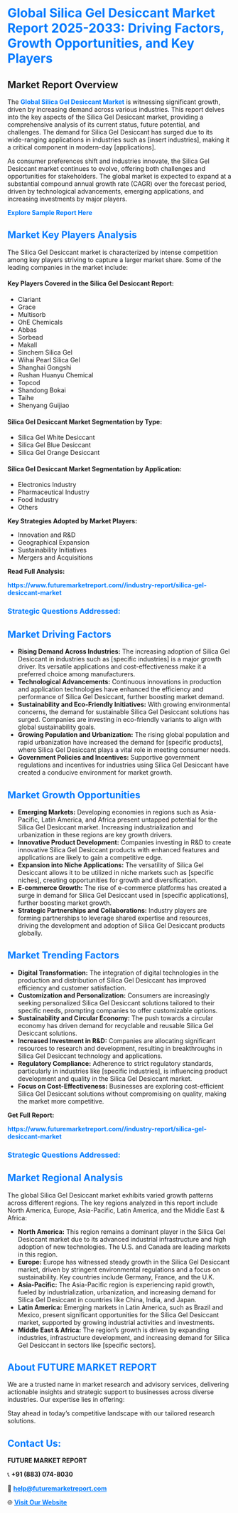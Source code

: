 <h1 style="color: #007BFF;">Global Silica Gel Desiccant Market Report 2025-2033: Driving Factors, Growth Opportunities, and Key Players</h1>

<section id="overview">
<h2>Market Report Overview</h2>
<p>The <a href="https://www.futuremarketreport.com//industry-report/silica-gel-desiccant-market" style="color: #007BFF; text-decoration: none;"><strong>Global Silica Gel Desiccant Market</strong></a> is witnessing significant growth, driven by increasing demand across various industries. This report delves into the key aspects of the Silica Gel Desiccant market, providing a comprehensive analysis of its current status, future potential, and challenges. The demand for Silica Gel Desiccant has surged due to its wide-ranging applications in industries such as [insert industries], making it a critical component in modern-day [applications].</p>
<p>As consumer preferences shift and industries innovate, the Silica Gel Desiccant market continues to evolve, offering both challenges and opportunities for stakeholders. The global market is expected to expand at a substantial compound annual growth rate (CAGR) over the forecast period, driven by technological advancements, emerging applications, and increasing investments by major players.</p>
</section>

<section id="overview">
<p><a href="https://www.futuremarketreport.com//request-sample/reportId=57156" style="color: #007BFF; text-decoration: none;"><strong>Explore Sample Report Here</strong></a></p>
</section>

<section id="key-players">
<h2 style="color: #007BFF;">Market Key Players Analysis</h2>
<p>The Silica Gel Desiccant market is characterized by intense competition among key players striving to capture a larger market share. Some of the leading companies in the market include:</p>
<h4>Key Players Covered in the Silica Gel Desiccant Report:</h4>
<ul><li>Clariant</li><li>Grace</li><li>Multisorb</li><li>OhE Chemicals</li><li>Abbas</li><li>Sorbead</li><li>Makall</li><li>Sinchem Silica Gel</li><li>Wihai Pearl Silica Gel</li><li>Shanghai Gongshi</li><li>Rushan Huanyu Chemical</li><li>Topcod</li><li>Shandong Bokai</li><li>Taihe</li><li>Shenyang Guijiao</li></ul>
<h4>Silica Gel Desiccant Market Segmentation by Type:</h4>
<ul><li>Silica Gel White Desiccant</li><li>Silica Gel Blue Desiccant</li><li>Silica Gel Orange Desiccant</li></ul>

<h4>Silica Gel Desiccant Market Segmentation by Application:</h4>
<ul><li>Electronics Industry</li><li>Pharmaceutical Industry</li><li>Food Industry</li><li>Others</li></ul>
<p><strong>Key Strategies Adopted by Market Players:</strong></p>
<ul>
<li>Innovation and R&D</li>
<li>Geographical Expansion</li>
<li>Sustainability Initiatives</li>
<li>Mergers and Acquisitions</li>
</ul>
</section>

<section>
<p><strong>Read Full Analysis: </strong></p><a href="https://www.futuremarketreport.com//industry-report/silica-gel-desiccant-market" style="color: #007BFF; text-decoration: none;"><strong>https://www.futuremarketreport.com//industry-report/silica-gel-desiccant-market</strong></a>
<h3 style="color: #007BFF;">Strategic Questions Addressed:</h3>
</section>

<section id="driving-factors">
<h2 style="color: #007BFF;">Market Driving Factors</h2>
<ul>
<li><strong>Rising Demand Across Industries:</strong> The increasing adoption of Silica Gel Desiccant in industries such as [specific industries] is a major growth driver. Its versatile applications and cost-effectiveness make it a preferred choice among manufacturers.</li>
<li><strong>Technological Advancements:</strong> Continuous innovations in production and application technologies have enhanced the efficiency and performance of Silica Gel Desiccant, further boosting market demand.</li>
<li><strong>Sustainability and Eco-Friendly Initiatives:</strong> With growing environmental concerns, the demand for sustainable Silica Gel Desiccant solutions has surged. Companies are investing in eco-friendly variants to align with global sustainability goals.</li>
<li><strong>Growing Population and Urbanization:</strong> The rising global population and rapid urbanization have increased the demand for [specific products], where Silica Gel Desiccant plays a vital role in meeting consumer needs.</li>
<li><strong>Government Policies and Incentives:</strong> Supportive government regulations and incentives for industries using Silica Gel Desiccant have created a conducive environment for market growth.</li>
</ul>
</section>

<section id="growth-opportunities">
<h2 style="color: #007BFF;">Market Growth Opportunities</h2>
<ul>
<li><strong>Emerging Markets:</strong> Developing economies in regions such as Asia-Pacific, Latin America, and Africa present untapped potential for the Silica Gel Desiccant market. Increasing industrialization and urbanization in these regions are key growth drivers.</li>
<li><strong>Innovative Product Development:</strong> Companies investing in R&D to create innovative Silica Gel Desiccant products with enhanced features and applications are likely to gain a competitive edge.</li>
<li><strong>Expansion into Niche Applications:</strong> The versatility of Silica Gel Desiccant allows it to be utilized in niche markets such as [specific niches], creating opportunities for growth and diversification.</li>
<li><strong>E-commerce Growth:</strong> The rise of e-commerce platforms has created a surge in demand for Silica Gel Desiccant used in [specific applications], further boosting market growth.</li>
<li><strong>Strategic Partnerships and Collaborations:</strong> Industry players are forming partnerships to leverage shared expertise and resources, driving the development and adoption of Silica Gel Desiccant products globally.</li>
</ul>
</section>

<section id="trending-factors">
<h2 style="color: #007BFF;">Market Trending Factors</h2>
<ul>
<li><strong>Digital Transformation:</strong> The integration of digital technologies in the production and distribution of Silica Gel Desiccant has improved efficiency and customer satisfaction.</li>
<li><strong>Customization and Personalization:</strong> Consumers are increasingly seeking personalized Silica Gel Desiccant solutions tailored to their specific needs, prompting companies to offer customizable options.</li>
<li><strong>Sustainability and Circular Economy:</strong> The push towards a circular economy has driven demand for recyclable and reusable Silica Gel Desiccant solutions.</li>
<li><strong>Increased Investment in R&D:</strong> Companies are allocating significant resources to research and development, resulting in breakthroughs in Silica Gel Desiccant technology and applications.</li>
<li><strong>Regulatory Compliance:</strong> Adherence to strict regulatory standards, particularly in industries like [specific industries], is influencing product development and quality in the Silica Gel Desiccant market.</li>
<li><strong>Focus on Cost-Effectiveness:</strong> Businesses are exploring cost-efficient Silica Gel Desiccant solutions without compromising on quality, making the market more competitive.</li>
</ul>
</section>

<section>
<p><strong>Get Full Report: </strong></p><a href="https://www.futuremarketreport.com//industry-report/silica-gel-desiccant-market" style="color: #007BFF; text-decoration: none;"><strong>https://www.futuremarketreport.com//industry-report/silica-gel-desiccant-market</strong></a>
<h3 style="color: #007BFF;">Strategic Questions Addressed:</h3>
</section>


<section id="regional-analysis">
<h2 style="color: #007BFF;">Market Regional Analysis</h2>
<p>The global Silica Gel Desiccant market exhibits varied growth patterns across different regions. The key regions analyzed in this report include North America, Europe, Asia-Pacific, Latin America, and the Middle East & Africa:</p>
<ul>
<li><strong>North America:</strong> This region remains a dominant player in the Silica Gel Desiccant market due to its advanced industrial infrastructure and high adoption of new technologies. The U.S. and Canada are leading markets in this region.</li>
<li><strong>Europe:</strong> Europe has witnessed steady growth in the Silica Gel Desiccant market, driven by stringent environmental regulations and a focus on sustainability. Key countries include Germany, France, and the U.K.</li>
<li><strong>Asia-Pacific:</strong> The Asia-Pacific region is experiencing rapid growth, fueled by industrialization, urbanization, and increasing demand for Silica Gel Desiccant in countries like China, India, and Japan.</li>
<li><strong>Latin America:</strong> Emerging markets in Latin America, such as Brazil and Mexico, present significant opportunities for the Silica Gel Desiccant market, supported by growing industrial activities and investments.</li>
<li><strong>Middle East & Africa:</strong> The region’s growth is driven by expanding industries, infrastructure development, and increasing demand for Silica Gel Desiccant in sectors like [specific sectors].</li>
</ul>
</section>

<footer>
<h2 style="color: #007BFF;">About FUTURE MARKET REPORT</h2>
<p>We are a trusted name in market research and advisory services, delivering actionable insights and strategic support to businesses across diverse industries. Our expertise lies in offering:</p>

<p>Stay ahead in today’s competitive landscape with our tailored research solutions.</p>

<h2 style="color: #007BFF;">Contact Us:</h2>
<p><strong>FUTURE MARKET REPORT</strong></p>
<p>📞 <strong>+91 (883) 074-8030</strong></p>
<p>📧 <strong><a href="mailto:help@futuremarketreport.com" style="color: #007BFF;">help@futuremarketreport.com</a></strong></p>
<p>🌐 <strong><a href="https://www.futuremarketreport.com/" style="color: #007BFF;">Visit Our Website</a></strong></p>
</footer>